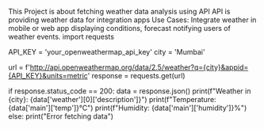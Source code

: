 This Project is about fetching weather data analysis using API API is providing weather data for integration apps Use Cases: Integrate weather in mobile or web app displaying conditions, forecast notifying users of weather events. import requests

API_KEY = 'your_openweathermap_api_key' city = 'Mumbai'

url = f'http://api.openweathermap.org/data/2.5/weather?q={city}&appid={API_KEY}&units=metric' response = requests.get(url)

if response.status_code == 200: data = response.json() print(f"Weather in {city}: {data['weather'][0]['description']}") print(f"Temperature: {data['main']['temp']}°C") print(f"Humidity: {data['main']['humidity']}%") else: print("Error fetching data")
